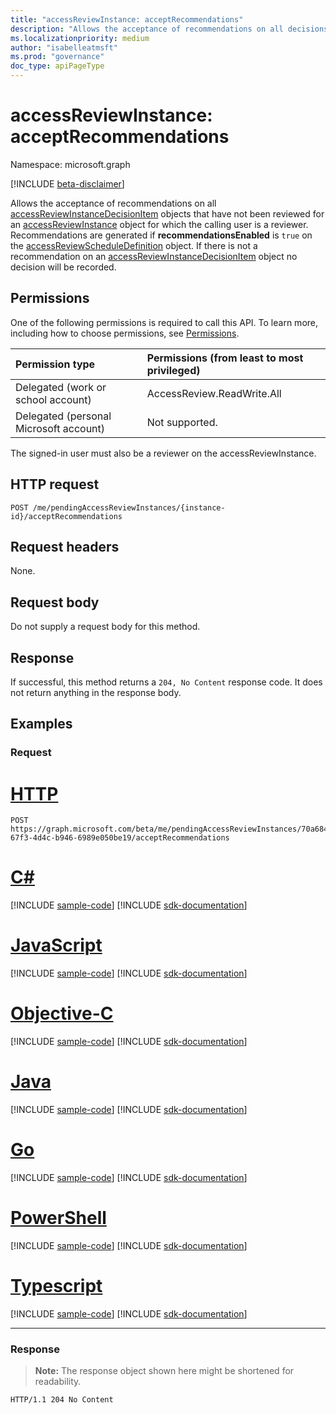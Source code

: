 ```yaml
---
title: "accessReviewInstance: acceptRecommendations"
description: "Allows the acceptance of recommendations on all decisions that have not been reviewed for an access review instance for which the calling user is a reviewer. "
ms.localizationpriority: medium
author: "isabelleatmsft"
ms.prod: "governance"
doc_type: apiPageType
---
```


# accessReviewInstance: acceptRecommendations

Namespace: microsoft.graph

[!INCLUDE [beta-disclaimer](../../includes/beta-disclaimer.md)]

Allows the acceptance of recommendations on all [accessReviewInstanceDecisionItem](../resources/accessreviewinstancedecisionitem.md) objects that have not been reviewed for an [accessReviewInstance](../resources/accessreviewinstance.md) object for which the calling user is a reviewer. Recommendations are generated if **recommendationsEnabled** is `true` on the [accessReviewScheduleDefinition](../resources/accessreviewscheduledefinition.md) object. If there is not a recommendation on an [accessReviewInstanceDecisionItem](../resources/accessreviewinstancedecisionitem.md) object no decision will be recorded.

## Permissions
One of the following permissions is required to call this API. To learn more, including how to choose permissions, see [Permissions](/graph/permissions-reference).

|Permission type                        | Permissions (from least to most privileged)              |
|:--------------------------------------|:---------------------------------------------------------|
|Delegated (work or school account)     | AccessReview.ReadWrite.All |
| Delegated (personal Microsoft account)| Not supported. |

The signed-in user must also be a reviewer on the accessReviewInstance.

## HTTP request
<!-- { "blockType": "ignored" } -->
```http
POST /me/pendingAccessReviewInstances/{instance-id}/acceptRecommendations
```
## Request headers
None.

## Request body
Do not supply a request body for this method.

## Response
If successful, this method returns a `204, No Content` response code. It does not return anything in the response body.

## Examples
### Request


# [HTTP](#tab/http)
<!-- {
  "blockType": "request",
  "name": "acceptrecommendations_accessReviewInstance"
}-->
```http
POST https://graph.microsoft.com/beta/me/pendingAccessReviewInstances/70a68410-67f3-4d4c-b946-6989e050be19/acceptRecommendations
```
# [C#](#tab/csharp)
[!INCLUDE [sample-code](../includes/snippets/csharp/acceptrecommendations-accessreviewinstance-csharp-snippets.md)]
[!INCLUDE [sdk-documentation](../includes/snippets/snippets-sdk-documentation-link.md)]

# [JavaScript](#tab/javascript)
[!INCLUDE [sample-code](../includes/snippets/javascript/acceptrecommendations-accessreviewinstance-javascript-snippets.md)]
[!INCLUDE [sdk-documentation](../includes/snippets/snippets-sdk-documentation-link.md)]

# [Objective-C](#tab/objc)
[!INCLUDE [sample-code](../includes/snippets/objc/acceptrecommendations-accessreviewinstance-objc-snippets.md)]
[!INCLUDE [sdk-documentation](../includes/snippets/snippets-sdk-documentation-link.md)]

# [Java](#tab/java)
[!INCLUDE [sample-code](../includes/snippets/java/acceptrecommendations-accessreviewinstance-java-snippets.md)]
[!INCLUDE [sdk-documentation](../includes/snippets/snippets-sdk-documentation-link.md)]

# [Go](#tab/go)
[!INCLUDE [sample-code](../includes/snippets/go/acceptrecommendations-accessreviewinstance-go-snippets.md)]
[!INCLUDE [sdk-documentation](../includes/snippets/snippets-sdk-documentation-link.md)]

# [PowerShell](#tab/powershell)
[!INCLUDE [sample-code](../includes/snippets/powershell/acceptrecommendations-accessreviewinstance-powershell-snippets.md)]
[!INCLUDE [sdk-documentation](../includes/snippets/snippets-sdk-documentation-link.md)]

# [Typescript](#tab/typescript)
[!INCLUDE [sample-code](../includes/snippets/typescript/acceptrecommendations-accessreviewinstance-typescript-snippets.md)]
[!INCLUDE [sdk-documentation](../includes/snippets/snippets-sdk-documentation-link.md)]

---


### Response
>**Note:** The response object shown here might be shortened for readability.
<!-- {
  "blockType": "response",
  "truncated": false
} -->
```http
HTTP/1.1 204 No Content
```

<!-- uuid: 8fcb5dbc-d5aa-4681-8e31-b001d5168d79
2017-06-25 00:00:01 UTC -->
<!--
{
  "type": "#page.annotation",
  "description": "Accept recommendations accessReviewInstance",
  "keywords": "",
  "section": "documentation",
  "tocPath": "",
  "suppressions": [
  ]
}
-->
